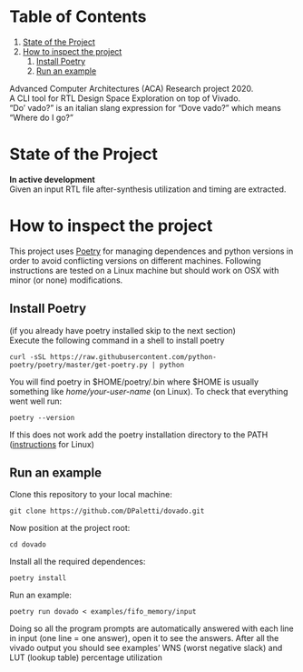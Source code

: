 
# Table of Contents

1.  [State of the Project](#org2e7e363)
2.  [How to inspect the project](#org16cf649)
    1.  [Install Poetry](#orge7b46b3)
    2.  [Run an example](#org105a632)

Advanced Computer Architectures (ACA) Research project 2020.   
A CLI tool for RTL Design Space Exploration on top of Vivado.   
&ldquo;Do&rsquo; vado?&rdquo; is an italian slang expression for &ldquo;Dove vado?&rdquo; which means &ldquo;Where do I go?&rdquo;


<a id="org2e7e363"></a>

# State of the Project

**In active development**   
Given an input RTL file after-synthesis utilization and timing are extracted.


<a id="org16cf649"></a>

# How to inspect the project

This project uses [Poetry](https://python-poetry.org/) for managing dependences and python versions in order to avoid conflicting versions on different machines.
Following instructions are tested on a Linux machine but should work on OSX with minor (or none) modifications.


<a id="orge7b46b3"></a>

## Install Poetry

(if you already have poetry installed skip to the next section)   
Execute the following command in a shell to install poetry

    curl -sSL https://raw.githubusercontent.com/python-poetry/poetry/master/get-poetry.py | python

You will find poetry in $HOME/poetry/.bin where $HOME is usually something like *home/your-user-name* (on Linux).
To check that everything went well run:

    poetry --version

If this does not work add the poetry installation directory to the PATH ([instructions](https://docs.oracle.com/cd/E19062-01/sun.mgmt.ctr36/819-5418/gaznb/index.html) for Linux)


<a id="org105a632"></a>

## Run an example

Clone this repository to your local machine:

    git clone https://github.com/DPaletti/dovado.git

Now position at the project root:

    cd dovado

Install all the required dependences:

    poetry install

Run an example:

    poetry run dovado < examples/fifo_memory/input

Doing so all the program prompts are automatically answered with each line in input (one line = one answer), open it to see the answers.
After all the vivado output you should see examples&rsquo; WNS (worst negative slack) and LUT (lookup table) percentage utilization

